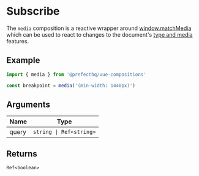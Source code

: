 # Subscribe
The `media` composition is a reactive wrapper around [window.matchMedia](https://developer.mozilla.org/en-US/docs/Web/API/Window/matchMedia) which can be used to react to changes to the document's [type and media](https://developer.mozilla.org/en-US/docs/Web/CSS/Media_Queries/Using_media_queries#syntax) features. 

## Example
```typescript
import { media } from '@prefecthq/vue-compositions'

const breakpoint = media('(min-width: 1440px)')
```

## Arguments
| Name  | Type                    |
|-------|-------------------------|
| query | `string \| Ref<string>` |

## Returns
`Ref<boolean>`
